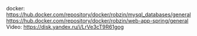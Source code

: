 docker:
https://hub.docker.com/repository/docker/robzin/mysql_databases/general
https://hub.docker.com/repository/docker/robzin/web-app-spring/general
Video: 
https://disk.yandex.ru/i/LrVe3cT9R61gog
